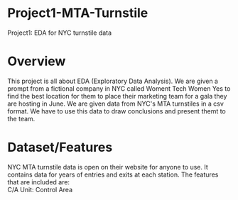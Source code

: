 # Project1-MTA-Turnstile
Project1: EDA for NYC turnstile data


# Overview

This project is all about EDA (Exploratory Data Analysis). We are given a prompt from a fictional company in NYC called Woment Tech Women Yes to find the best
location for them to place their marketing team for a gala they are hosting in June. We are given data from NYC's MTA turnstiles in a csv format. We have to use
this data to draw conclusions and present themt to the team. 

# Dataset/Features

NYC MTA turnstile data is open on their website for anyone to use. It contains data for years of entries and exits at each station. The features that are included are:   
C/A Unit: Control Area
